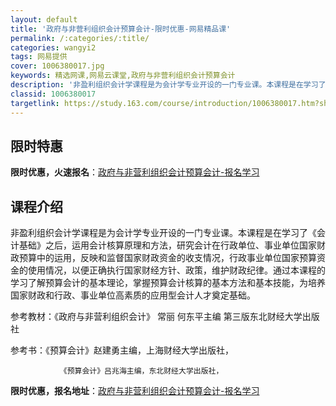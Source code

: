 ```yaml
---
layout: default
title: '政府与非营利组织会计预算会计-限时优惠-网易精品课'
permalink: /:categories/:title/
categories: wangyi2
tags: 网易提供
cover: 1006380017.jpg
keywords: 精选网课,网易云课堂,政府与非营利组织会计预算会计
description: '非盈利组织会计学课程是为会计学专业开设的一门专业课。本课程是在学习了《会计基础》之后，运用会计核算原理和方法，研究会计在'
classid: 1006380017
targetlink: https://study.163.com/course/introduction/1006380017.htm?share=1&shareId=1025206652&utm_campaign=share&utm_medium=iphoneShare&utm_source=&utm_u=1025206652
---
```


## 限时特惠

**限时优惠，火速报名**：[政府与非营利组织会计预算会计-报名学习](https://study.163.com/course/introduction/1006380017.htm?share=1&shareId=1025206652&utm_campaign=share&utm_medium=iphoneShare&utm_source=&utm_u=1025206652)

## 课程介绍

非盈利组织会计学课程是为会计学专业开设的一门专业课。本课程是在学习了《会计基础》之后，运用会计核算原理和方法，研究会计在行政单位、事业单位国家财政预算中的运用，反映和监督国家财政资金的收支情况，行政事业单位国家预算资金的使用情况，以便正确执行国家财经方针、政策，维护财政纪律。通过本课程的学习了解预算会计的基本理论，掌握预算会计核算的基本方法和基本技能，为培养国家财政和行政、事业单位高素质的应用型会计人才奠定基础。

参考教材：《政府与非营利组织会计》 常丽 何东平主编 第三版东北财经大学出版社

参考书：《预算会计》赵建勇主编，上海财经大学出版社， 

               《预算会计》吕兆海主编，东北财经大学出版社，

**限时优惠，报名地址**：[政府与非营利组织会计预算会计-报名学习](https://study.163.com/course/introduction/1006380017.htm?share=1&shareId=1025206652&utm_campaign=share&utm_medium=iphoneShare&utm_source=&utm_u=1025206652)

